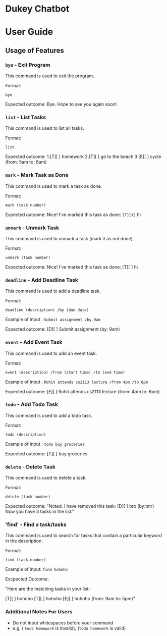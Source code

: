 # Dukey Chatbot
# User Guide



## Usage of Features

### `bye` - Exit Program

This command is used to exit the program.

Format:

`bye`

Expected outcome: Bye. Hope to see you again soon!


### `list` - List Tasks

This command is used to list all tasks.

Format:

`list`


Expected outcome:
1.[T][ ] homework 
2.[T][ ] go to the beach
3.[E][ ] cycle (from: 5am to: 8am)


### `mark` - Mark Task as Done

This command is used to mark a task as done.

Format:

`mark (task number)`


Expected outcome: Nice! I've marked this task as done:
`[T][X]` hi


### `unmark` - Unmark Task

This command is used to unmark a task (mark it as not done).

Format:

`unmark (task number)`

Expected outcome: Nice! I've marked this task as done:
[T][ ] hi



### `deadline` - Add Deadline Task

This command is used to add a deadline task.

Format:

`deadline (description) /by (due date)`

Example of input :
`Submit assignment /by 9am`

Expected outcome: [D][ ] Submit assignment (by: 9am)


### `event` - Add Event Task

This command is used to add an event task.

Format:

`event (description) /from (start time) /to (end time)`

Example of input :
`Rohit attends cs2113 lecture /from 4pm /to 6pm`

Expected outcome: [E][ ] Rohit attends cs2113 lecture (from: 4pm to: 6pm)


### `todo` - Add Todo Task

This command is used to add a todo task.

Format:

`todo (description)`

Example of input :
`todo buy groceries`

Expected outcome: [T][ ] buy groceries


### `delete` - Delete Task

This command is used to delete a task.

Format:

`delete (task number)`

Expected outcome: 
"Noted. I have removed this task:
[D][ ] bro (by:tmr)
Now you have 3 tasks in the list."

### 'find' - Find a task/tasks

This command is used to search for tasks that contain a particular
keyword in the description.

Format:

`find (task number)`

Example of input:
`find hohoho`

Excpected Outcome:

"Here are the matching tasks in your list:

[T][ ] hohoho
[T][ ] hohoho
[E][ ] hohoho (from: 9am to: 5pm)"


### Additional Notes For Users 

- Do not input whitespaces before your command 
- e.g. (  `todo homework` is invalid), (`todo homework` is valid)